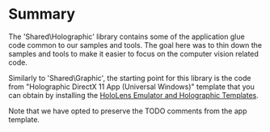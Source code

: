 
# Summary

The 'Shared\Holographic' library contains some of the application glue code common to our samples and tools. The goal here was to thin down the samples and tools to make it easier to focus on the computer vision related code.

Similarly to 'Shared\Graphic', the starting point for this library is the code from "Holographic DirectX 11 App (Universal Windows)" template that you can obtain by installing the [HoloLens Emulator and Holographic Templates](https://developer.microsoft.com/en-us/windows/mixed-reality/install_the_tools).

Note that we have opted to preserve the TODO comments from the app template.
